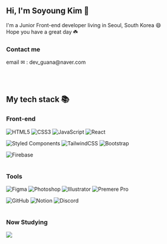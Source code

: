 

## Hi, I'm Soyoung Kim 👋

I'm a Junior Front-end developer living in Seoul, South Korea 😄
  <br/>
Hope you have a great day ☘️
  <br/>
  
  <!--
  <h3> Interest</h3>
  <li>running 🏃</li>
  -->
 <h3>Contact me</h3>
email ✉ : dev_guana@naver.com



<br/><br/>

## My tech stack 📚
  
### Front-end
  ![HTML5](https://img.shields.io/badge/html5-%23E34F26.svg?style=for-the-badge&logo=html5&logoColor=white)
  ![CSS3](https://img.shields.io/badge/css3-%231572B6.svg?style=for-the-badge&logo=css3&logoColor=white)
  ![JavaScript](https://img.shields.io/badge/javascript-%23323330.svg?style=for-the-badge&logo=javascript&logoColor=%23F7DF1E)
  ![React](https://img.shields.io/badge/react-%2320232a.svg?style=for-the-badge&logo=react&logoColor=%2361DAFB)
 
  ![Styled Components](https://img.shields.io/badge/styled--components-DB7093?style=for-the-badge&logo=styled-components&logoColor=white)
  ![TailwindCSS](https://img.shields.io/badge/tailwindcss-%2338B2AC.svg?style=for-the-badge&logo=tailwind-css&logoColor=white)
  ![Bootstrap](https://img.shields.io/badge/bootstrap-%23563D7C.svg?style=for-the-badge&logo=bootstrap&logoColor=white)
  
  ![Firebase](https://img.shields.io/badge/Firebase-039BE5?style=for-the-badge&logo=Firebase&logoColor=white)
  <br></br>
  
  
  
  ### Tools
  ![Figma](https://img.shields.io/badge/figma-%23F24E1E.svg?&style=for-the-badge&logo=figma&logoColor=white)
  ![Photoshop](https://img.shields.io/badge/adobe%20photoshop-%2331A8FF.svg?&style=for-the-badge&logo=adobe%20photoshop&logoColor=white)
  ![Illustrator](https://img.shields.io/badge/adobe%20illustrator-%23FF9A00.svg?&style=for-the-badge&logo=adobe%20illustrator&logoColor=black)
  ![Premere Pro](https://img.shields.io/badge/adobe%20premiere%20pro-%239999FF.svg?&style=for-the-badge&logo=adobe%20premiere%20pro&logoColor=black)
   
  ![GitHub](https://img.shields.io/badge/github-%23121011.svg?style=for-the-badge&logo=github&logoColor=white)
  ![Notion](https://img.shields.io/badge/Notion-%23000000.svg?style=for-the-badge&logo=notion&logoColor=white)
  ![Discord](https://img.shields.io/badge/Discord-%237289DA.svg?style=for-the-badge&logo=discord&logoColor=white)
   <br></br>
   
   
   
  ### Now Studying
  <img src="https://img.shields.io/badge/TypeScript-3178C6?style=for-the-badge&logo=TypeScript&logoColor=white">


<!--
<img src="https://github-readme-stats.vercel.app/api/top-langs/?username=TommyKim97&layout=compact&bg_color=180,000000,&title_color=000000&text_color=000000"  width="300" height="150"/>
-->

